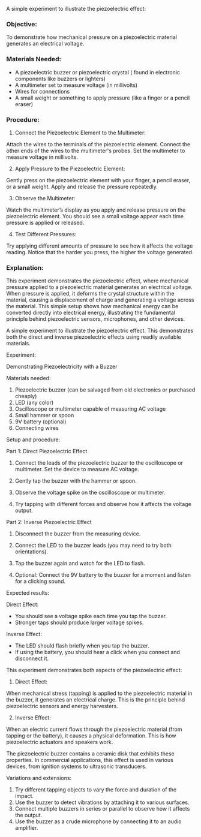 
A simple experiment to illustrate the piezoelectric effect:

### Objective:

To demonstrate how mechanical pressure on a piezoelectric material generates an electrical voltage.

### Materials Needed:

- A piezoelectric buzzer or piezoelectric crystal ( found in electronic components like buzzers or lighters)
- A multimeter set to measure voltage (in millivolts)
- Wires for connections
- A small weight or something to apply pressure (like a finger or a pencil eraser)

### Procedure:

1. Connect the Piezoelectric Element to the Multimeter:

Attach the wires to the terminals of the piezoelectric element. Connect the other ends of the wires to the multimeter's probes. Set the multimeter to measure voltage in millivolts.

2. Apply Pressure to the Piezoelectric Element:

Gently press on the piezoelectric element with your finger, a pencil eraser, or a small weight. Apply and release the pressure repeatedly.

3. Observe the Multimeter:

Watch the multimeter’s display as you apply and release pressure on the piezoelectric element. You should see a small voltage appear each time pressure is applied or released.

4. Test Different Pressures:

Try applying different amounts of pressure to see how it affects the voltage reading. Notice that the harder you press, the higher the voltage generated.

### Explanation:

This experiment demonstrates the piezoelectric effect, where mechanical pressure applied to a piezoelectric material generates an electrical voltage. When pressure is applied, it deforms the crystal structure within the material, causing a displacement of charge and generating a voltage across the material. This simple setup shows how mechanical energy can be converted directly into electrical energy, illustrating the fundamental principle behind piezoelectric sensors, microphones, and other devices.



A simple experiment to illustrate the piezoelectric effect. This demonstrates both the direct and inverse piezoelectric effects using readily available materials.

Experiment: 

Demonstrating Piezoelectricity with a Buzzer

Materials needed:

1. Piezoelectric buzzer (can be salvaged from old electronics or purchased cheaply)
2. LED (any color)
3. Oscilloscope or multimeter capable of measuring AC voltage
4. Small hammer or spoon
5. 9V battery (optional)
6. Connecting wires

Setup and procedure:

Part 1: Direct Piezoelectric Effect

1. Connect the leads of the piezoelectric buzzer to the oscilloscope or multimeter. Set the device to measure AC voltage.

2. Gently tap the buzzer with the hammer or spoon.

3. Observe the voltage spike on the oscilloscope or multimeter.

4. Try tapping with different forces and observe how it affects the voltage output.

Part 2: Inverse Piezoelectric Effect

1. Disconnect the buzzer from the measuring device.

2. Connect the LED to the buzzer leads (you may need to try both orientations).

3. Tap the buzzer again and watch for the LED to flash.

4. Optional: Connect the 9V battery to the buzzer for a moment and listen for a clicking sound.

Expected results:

Direct Effect:

- You should see a voltage spike each time you tap the buzzer.
- Stronger taps should produce larger voltage spikes.

Inverse Effect:

- The LED should flash briefly when you tap the buzzer.
- If using the battery, you should hear a click when you connect and disconnect it.

This experiment demonstrates both aspects of the piezoelectric effect:

1. Direct Effect: 

When mechanical stress (tapping) is applied to the piezoelectric material in the buzzer, it generates an electrical charge. This is the principle behind piezoelectric sensors and energy harvesters.

2. Inverse Effect: 

When an electric current flows through the piezoelectric material (from tapping or the battery), it causes a physical deformation. This is how piezoelectric actuators and speakers work.

The piezoelectric buzzer contains a ceramic disk that exhibits these properties. In commercial applications, this effect is used in various devices, from ignition systems to ultrasonic transducers.

Variations and extensions:

1. Try different tapping objects to vary the force and duration of the impact.
2. Use the buzzer to detect vibrations by attaching it to various surfaces.
3. Connect multiple buzzers in series or parallel to observe how it affects the output.
4. Use the buzzer as a crude microphone by connecting it to an audio amplifier.
